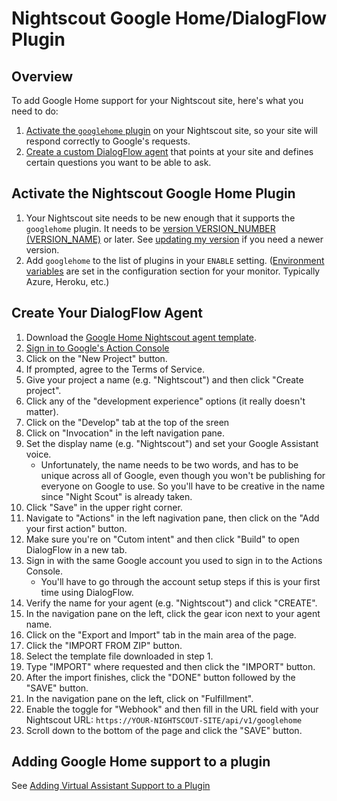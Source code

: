 Nightscout Google Home/DialogFlow Plugin
========================================

## Overview

To add Google Home support for your Nightscout site, here's what you need to do:

1. [Activate the `googlehome` plugin](#activate-the-nightscout-google-home-plugin) on your Nightscout site, so your site will respond correctly to Google's requests.
1. [Create a custom DialogFlow agent](#create-your-dialogflow-agent) that points at your site and defines certain questions you want to be able to ask.

## Activate the Nightscout Google Home Plugin

1. Your Nightscout site needs to be new enough that it supports the `googlehome` plugin. It needs to be [version VERSION_NUMBER (VERSION_NAME)](https://github.com/nightscout/cgm-remote-monitor/releases/tag/VERSION_NUMBER) or later. See [updating my version](https://github.com/nightscout/cgm-remote-monitor#updating-my-version) if you need a newer version.
1. Add `googlehome` to the list of plugins in your `ENABLE` setting. ([Environment variables](https://github.com/nightscout/cgm-remote-monitor#environment) are set in the configuration section for your monitor. Typically Azure, Heroku, etc.)

## Create Your DialogFlow Agent

1. Download the [Google Home Nightscout agent template](googlehome-nightscout-template.zip).
1. [Sign in to Google's Action Console](https://console.actions.google.com)
1. Click on the "New Project" button.
1. If prompted, agree to the Terms of Service.
1. Give your project a name (e.g. "Nightscout") and then click "Create project".
1. Click any of the "development experience" options (it really doesn't matter).
1. Click on the "Develop" tab at the top of the sreen
1. Click on "Invocation" in the left navigation pane.
1. Set the display name (e.g. "Nightscout") and set your Google Assistant voice.
    - Unfortunately, the name needs to be two words, and has to be unique across all of Google, even though you won't be publishing for everyone on Google to use. So you'll have to be creative in the name since "Night Scout" is already taken.
1. Click "Save" in the upper right corner.
1. Navigate to "Actions" in the left nagivation pane, then click on the "Add your first action" button.
1. Make sure you're on "Cutom intent" and then click "Build" to open DialogFlow in a new tab.
1. Sign in with the same Google account you used to sign in to the Actions Console.
    - You'll have to go through the account setup steps if this is your first time using DialogFlow.
1. Verify the name for your agent (e.g. "Nightscout") and click "CREATE".
1. In the navigation pane on the left, click the gear icon next to your agent name.
1. Click on the "Export and Import" tab in the main area of the page.
1. Click the "IMPORT FROM ZIP" button.
1. Select the template file downloaded in step 1.
1. Type "IMPORT" where requested and then click the "IMPORT" button.
1. After the import finishes, click the "DONE" button followed by the "SAVE" button.
1. In the navigation pane on the left, click on "Fulfillment".
1. Enable the toggle for "Webhook" and then fill in the URL field with your Nightscout URL: `https://YOUR-NIGHTSCOUT-SITE/api/v1/googlehome`
1. Scroll down to the bottom of the page and click the "SAVE" button.

## Adding Google Home support to a plugin

See [Adding Virtual Assistant Support to a Plugin](add-virtual-assistant-support-to-plugin.md)